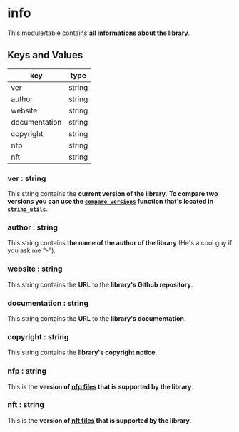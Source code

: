 
# info

This module/table contains **all informations about the library**.

## Keys and Values

|      key      |  type  |
| ------------- | ------ |
|      ver      | string |
|    author     | string |
|    website    | string |
| documentation | string |
|   copyright   | string |
|      nfp      | string |
|      nft      | string |

### ver : string

This string contains the **current version of the library**. **To compare two versions you can use the [`compare_versions`](./string_utils_module.md#compare_versions) function that's located in [`string_utils`](./string_utils_module.md)**.

### author : string

This string contains **the name of the author of the library** (He's a cool guy if you ask me °-°).

### website : string

This string contains the **URL** to the **library's Github repository**.

### documentation : string

This string contains the **URL** to the **library's documentation**.

### copyright : string

This string contains the **library's copyright notice**.

### nfp : string

This is the **version of [nfp files](https://github.com/oeed/CraftOS-Standards/blob/master/standards/4-paint.md) that is supported by the library**.

### nft : string

This is the **version of [nft files](https://github.com/oeed/CraftOS-Standards/blob/master/standards/6-nft.md) that is supported by the library**.
